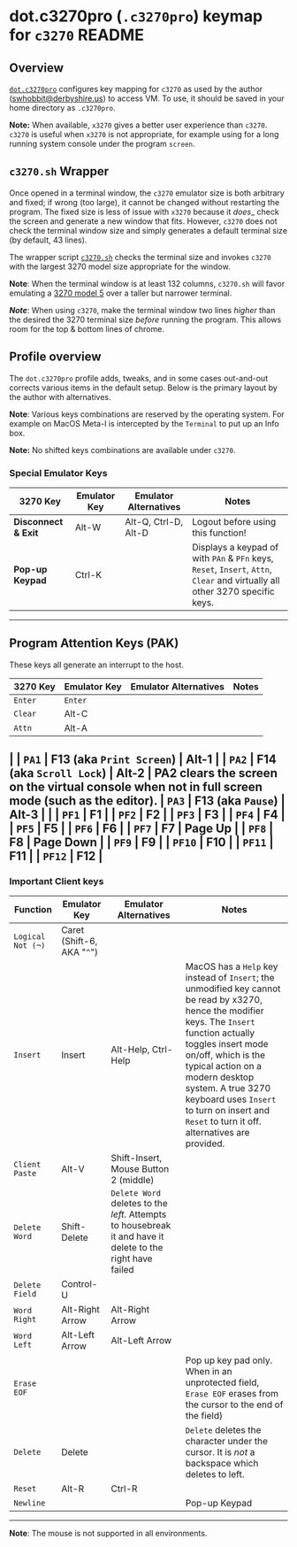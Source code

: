# dot.c3270pro (`.c3270pro`) keymap for `c3270` README

## Overview

[`dot.c3270pro`](dot.c3270pro) configures key mapping for `c3270` as used by the author (swhobbit@derbyshire.us) to access VM. To use, it should be saved in your home directory as `.c3270pro`.

**Note:** When available, `x3270` gives a better user experience than `c3270`.  `c3270` is useful when `x3270` is not appropriate, for example using for a long running system console under the program `screen`.

## `c3270.sh` Wrapper

Once opened in a terminal window, the `c3270` emulator size is both arbitrary and fixed; if wrong (too large), it cannot be changed without restarting the program. The fixed size is less of issue with `x3270` because it _does__ check the screen and generate a new window that fits. However, `c3270` does not check the terminal window size and simply generates a default terminal size (by default, 43 lines).

The wrapper script [`c3270.sh`](c3270.sh) checks the terminal size and invokes `c3270` with the largest 3270 model size appropriate for the window.

**Note**: When the terminal window is at least 132 columns, `c3270.sh` will favor emulating a [3270 model 5](Readme#Terminal-Sizes) over a taller but narrower terminal.

***Note***: When using `c3270`, make the terminal window two lines _higher_ than the desired the 3270 terminal size _before_ running the program. This allows room for the top & bottom lines of chrome.

## Profile overview

The `dot.c3270pro` profile adds, tweaks, and in some cases out-and-out corrects various items in the default setup.  Below is the primary layout by the author with alternatives.

**Note**: Various keys combinations are reserved by the operating system.  For example on MacOS Meta-I is intercepted by the `Terminal` to put up an Info box.

**Note:** No shifted keys combinations are available under `c3270`.

### Special Emulator Keys
| 3270 Key	| Emulator Key	| Emulator Alternatives	| Notes	|
| ---------	| ------------	| ---------------------	| -----	|
| **Disconnect & Exit**	| Alt-W	| Alt-Q, Ctrl-D, Alt-D	| Logout before using this function!
| **Pop-up Keypad** | Ctrl-K || Displays a keypad of with `PAn` & `PFn` keys, `Reset`, `Insert`, `Attn`, `Clear` and virtually all other 3270 specific keys.
----

## Program Attention Keys (PAK)

These keys all generate an interrupt to the host.

| 3270 Key	| Emulator Key	| Emulator Alternatives	| Notes	|
| -----------	| ------------	| ---------------------	| -----	|
| `Enter`	| `Enter`	|
| `Clear`	| Alt-C	|
| `Attn`	| Alt-A	|
|
| `PA1`	| F13 (aka `Print Screen`)	| Alt-1	|
| `PA2`	| F14 (aka `Scroll Lock`)	| Alt-2	| PA2 clears the screen on the virtual console when not in full screen mode (such as the editor).
| `PA3`	| F13 (aka `Pause`)	| Alt-3	|
|
| `PF1`	| F1	|
| `PF2`	| F2	|
| `PF3`	| F3	|
| `PF4`	| F4	|
| `PF5`	| F5	|
| `PF6`	| F6	|
| `PF7`	| F7	| Page Up	|
| `PF8`	| F8	| Page Down	|
| `PF9`	| F9	|
| `PF10`	| F10	|
| `PF11`	| F11	|
| `PF12`	| F12	|
---

### Important Client keys

| Function	| Emulator Key	| Emulator Alternatives	| Notes	|
| -----------	| ------------	| ---------------------	| -----	|
| `Logical Not (¬)`	| Caret (Shift-6, AKA "`^`")	|
| `Insert`	| Insert	| Alt-Help, Ctrl-Help	| MacOS has a `Help` key instead of `Insert`; the unmodified key cannot be read by x3270, hence the modifier keys. The `Insert` function actually toggles insert mode on/off, which is the typical action on a modern desktop system. A true 3270 keyboard uses `Insert` to turn on insert and `Reset` to turn it off. alternatives are provided.	|
| `Client Paste`| Alt-V	| Shift-Insert, Mouse Button 2 (middle)	|
| `Delete Word`	| Shift-Delete	| `Delete Word` deletes to the *left*.  Attempts to housebreak it and have it delete to the right have failed	|
| `Delete Field`	| Control-U	|
| `Word Right`	| Alt-Right Arrow	| Alt-Right Arrow	|
| `Word Left`	| Alt-Left Arrow	| Alt-Left Arrow	|
| `Erase EOF`	|	|	| Pop up key pad only. When in an unprotected field, `Erase EOF` erases from the cursor to the end of the field)	|
| `Delete`	| Delete	|	| `Delete` deletes the character under the cursor.  It is *not* a backspace which deletes to left.|
| `Reset`	| Alt-R	| Ctrl-R	|
| `Newline`	| 	| | Pop-up Keypad
----

**Note**: The mouse is not supported in all environments.
